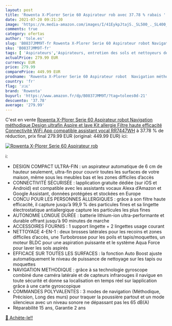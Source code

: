 ```yaml
---
layout: post
title: 'Rowenta X-Plorer Serie 60 Aspirateur rob avec 37.78 % rabais '
date: 2021-07-20 09:21:20
image: 'https://m.media-amazon.com/images/I/41EykpJtajS._SL500_._SL400_.jpg'
comments: true
category: ofertas
author: 'tole.es'
slug: 'B0837JMM9T-fr Rowenta X-Plorer Serie 60 Aspirateur robot Navigation...'
sku: 'B0837JMM9T-fr'
tags: [ 'Aspirateurs','Aspirateurs, entretien des sols et nettoyeurs de vitres','Cuisine et Maison','Robots aspirateurs','rowenta', ]
actualPrice: 279.99 EUR
currency: EUR
price: 279.99
comparePrice: 449.99 EUR
prodname: 'Rowenta X-Plorer Serie 60 Aspirateur robot  Navigation méthodique  Design ultrafin  Aspire et lave  Kit allergie  Filtre haute efficacité  Connectivité WiFi  App compatible assistant vocal RR7447WH'
country: 'fr'
flag: '🇫🇷'
brand: 'Rowenta'
buyurl: 'https://www.amazon.fr/dp/B0837JMM9T/?tag=tolees0d-21'
descuento: '37.78'
average: '279.99'
---
```


C'est en vente [Rowenta X-Plorer Serie 60 Aspirateur robot  Navigation méthodique  Design ultrafin  Aspire et lave  Kit allergie  Filtre haute efficacité  Connectivité WiFi  App compatible assistant vocal RR7447WH](https://www.amazon.fr/dp/B0837JMM9T/?tag=tolees0d-21)  à  37.78 % de réduction, prix final  279.99 EUR (original: 449.99 EUR) ici:

[![Rowenta X-Plorer Serie 60 Aspirateur rob](https://m.media-amazon.com/images/I/41EykpJtajS._SL500_._SL400_.jpg)](https://www.amazon.fr/dp/B0837JMM9T/?tag=tolees0d-21)

ℹ️:

- DESIGN COMPACT ULTRA-FIN : un aspirateur automatique de 6 cm de hauteur seulement, ultra-fin pour couvrir toutes les surfaces de votre maison, même sous les meubles bas et les zones difficiles d’accès
- CONNECTIVITÉ SÉCURISÉE : lapplication gratuite dédiée (sur iOS et Android) est compatible avec les assistants vocaux Alexa d’Amazon et Google Assistant, données protégées et stockées en Europe
- CONCU POUR LES PERSONNES ALLERGIQUES : grâce à son filtre haute efficacité, il capture jusqu’à 99,9 % des particules fines et sa lingette électrostatique antiallergique capture les particules les plus fines
- AUTONOMIE LONGUE DURÉE : batterie lithium-ion ultra-performante et durable offrant jusqu’à 90 minutes de marche
- ACCESSOIRES FOURNIS : 1 support lingette + 2 lingettes usage courant
- NETTOYAGE 4-EN-1 : deux brosses latérales pour les recoins et zones difficiles d’accès, une Turbobrosse pour les poils et tapis/moquettes, un moteur BLDC pour une aspiration puissante et le système Aqua Force pour laver les sols aspirés
- EFFICACE SUR TOUTES LES SURFACES : la fonction Auto Boost ajuste automatiquement le niveau de puissance de nettoyage sur les tapis ou moquettes
- NAVIGATION METHODIQUE : grâce à sa technologie gyroscope combiné dune caméra latérale et de capteurs infrarouges il navigue en toute sécurité et donne sa localisation en temps réel sur lapplication grâce à une carte gyroscopique
- COMMANDES POLYVALENTES : 3 modes de navigation (Méthodique, Précision, Long des murs) pour traquer la poussière partout et un mode silencieux avec un niveau sonore ne dépassant pas les 65 dB(A)
- Réparabilité 15 ans, Garantie 2 ans

[🛒 Achète-le!!](https://www.amazon.fr/dp/B0837JMM9T/?tag=tolees0d-21)
